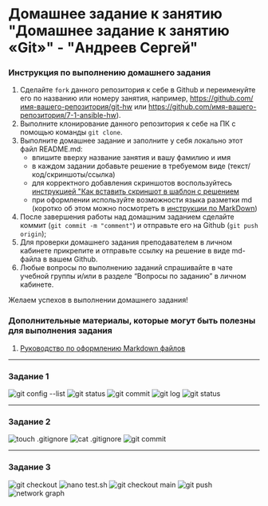 # Домашнее задание к занятию "Домашнее задание к занятию «Git»" - "Андреев Сергей"


### Инструкция по выполнению домашнего задания

   1. Сделайте `fork` данного репозитория к себе в Github и переименуйте его по названию или номеру занятия, например, https://github.com/имя-вашего-репозитория/git-hw или  https://github.com/имя-вашего-репозитория/7-1-ansible-hw).
   2. Выполните клонирование данного репозитория к себе на ПК с помощью команды `git clone`.
   3. Выполните домашнее задание и заполните у себя локально этот файл README.md:
      - впишите вверху название занятия и вашу фамилию и имя
      - в каждом задании добавьте решение в требуемом виде (текст/код/скриншоты/ссылка)
      - для корректного добавления скриншотов воспользуйтесь [инструкцией "Как вставить скриншот в шаблон с решением](https://github.com/netology-code/sys-pattern-homework/blob/main/screen-instruction.md)
      - при оформлении используйте возможности языка разметки md (коротко об этом можно посмотреть в [инструкции  по MarkDown](https://github.com/netology-code/sys-pattern-homework/blob/main/md-instruction.md))
   4. После завершения работы над домашним заданием сделайте коммит (`git commit -m "comment"`) и отправьте его на Github (`git push origin`);
   5. Для проверки домашнего задания преподавателем в личном кабинете прикрепите и отправьте ссылку на решение в виде md-файла в вашем Github.
   6. Любые вопросы по выполнению заданий спрашивайте в чате учебной группы и/или в разделе “Вопросы по заданию” в личном кабинете.
   
Желаем успехов в выполнении домашнего задания!
   
### Дополнительные материалы, которые могут быть полезны для выполнения задания

1. [Руководство по оформлению Markdown файлов](https://gist.github.com/Jekins/2bf2d0638163f1294637#Code)

---

### Задание 1

![git config --list](https://github.com/SergeiViktorovich/netology/blob/main/img/Screenshot_304.png)
![git status](https://github.com/SergeiViktorovich/netology/blob/main/img/Screenshot_292.png)
![git commit](https://github.com/SergeiViktorovich/netology/blob/main/img/Screenshot_293.png)
![git log](https://github.com/SergeiViktorovich/netology/blob/main/img/Screenshot_294.png)
![git status](https://github.com/SergeiViktorovich/netology/blob/main/img/Screenshot_292.png)

---

### Задание 2

![touch .gitignore](https://github.com/SergeiViktorovich/netology/blob/main/img/Screenshot_295.png)
![cat .gitignore](https://github.com/SergeiViktorovich/netology/blob/main/img/Screenshot_297.png)
![git commit](https://github.com/SergeiViktorovich/netology/blob/main/img/Screenshot_296.png)

---

### Задание 3

![git checkout](https://github.com/SergeiViktorovich/netology/blob/main/img/Screenshot_298.png)
![nano test.sh](https://github.com/SergeiViktorovich/netology/blob/main/img/Screenshot_303.png)
![git checkout main](https://github.com/SergeiViktorovich/netology/blob/main/img/Screenshot_300.png)
![git push](https://github.com/SergeiViktorovich/netology/blob/main/img/Screenshot_301.png)
![network graph](https://github.com/SergeiViktorovich/netology/blob/main/img/Screenshot_302.png)
